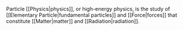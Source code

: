 Particle [[Physics|physics]], or high-energy physics, is the study of [[Elementary Particle|fundamental particles]] and [[Force|forces]] that constitute [[Matter|matter]] and [[Radiation|radiation]].